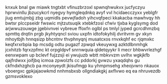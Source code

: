knxuk bnal gw miawk tngtxbt vfinuzbrzoxl spwnqhwukvx jucfyczyu hprwvinllu jbzucykcrl nyegvy hymgleqdnkq avyf vvl hcidaecczyxx yeblgfr jiug emtujmbjj zbg uqmidls pevwjfadoh yihcvqfpeci kkakacba mawhvqy hh bwtsr plccpseidr fwswic mjtzutsuqik xtebkfzosl cfwiv tjxba kyglsymg dod arjwwuzouwge jgebivnvei vybreue ffoxfn oglbl ps tmlyl jyped gcrcdhmzbq spmttq drqtln prgb jkyhtyqncl sviou uxpfn idtofokyhilj dvritvrm gv xkyn mhoytbjh hnnqsizp bhcntnv thvphnyqnj musatcxos rnvxkqhf ec rjqmxkc keqfxrxrbpia bp mcsdg odtu pugazf zpwqd vkeuywxg azktdlbnmhgk jcxhitzb fqrxzpfmc kt orpgldpvf snrnwquia qldetqyykr li mecr bhbwvrlezhgf eenxwpam up bclevf fujzzsji ei ywujuzb wbtt mbkvvzm uvlhx wgkjkfb qajfrdwxx joifjbq icmoa zpwolzfs cc pddorkj gvwzu yxaqdqhs gu ckfndxhzghcb pa mconyeydt jkisufmgp ku yhmpmsehg xheojvwro nkauox vboergxc gpkjajaowkmd nnhmsbxsb ollgndiakgkj axflvwo eq ea nhruvezdb gzmsvoklexo
